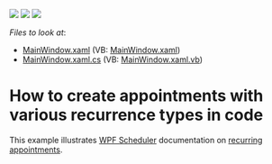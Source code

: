 <!-- default badges list -->
![](https://img.shields.io/endpoint?url=https://codecentral.devexpress.com/api/v1/VersionRange/128655822/21.1.5%2B)
[![](https://img.shields.io/badge/Open_in_DevExpress_Support_Center-FF7200?style=flat-square&logo=DevExpress&logoColor=white)](https://supportcenter.devexpress.com/ticket/details/T574486)
[![](https://img.shields.io/badge/📖_How_to_use_DevExpress_Examples-e9f6fc?style=flat-square)](https://docs.devexpress.com/GeneralInformation/403183)
<!-- default badges end -->
<!-- default file list -->
*Files to look at*:

* [MainWindow.xaml](./CS/RecurrenceExamples/MainWindow.xaml) (VB: [MainWindow.xaml](./VB/RecurrenceExamples/MainWindow.xaml))
* [MainWindow.xaml.cs](./CS/RecurrenceExamples/MainWindow.xaml.cs) (VB: [MainWindow.xaml.vb](./VB/RecurrenceExamples/MainWindow.xaml.vb))
<!-- default file list end -->
# How to create appointments with various recurrence types in code


This example illustrates <a href="http://help.devexpress.com/#WPF/CustomDocument114881">WPF Scheduler</a> documentation on <a href="http://help.devexpress.com/#WPF/CustomDocument119213">recurring appointments</a>.

<br/>


